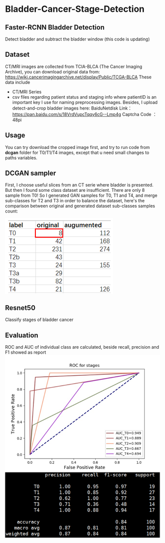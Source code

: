 # Bladder-Cancer-Stage-Detection
## Faster-RCNN Bladder Detection
Detect bladder and subtract the bladder window (this code is updating)
## Dataset
CT/MRI images are collected from TCIA-BLCA (The Cancer Imaging Archive), you can download original data from:
https://wiki.cancerimagingarchive.net/display/Public/TCGA-BLCA
These data include
- CT/MRI Series
- csv files regarding patient status and staging info where patientID is an important key I use for naming preprocessing images. 
Besides, I upload detect-and-crop bladder images here:
BaiduNetdisk Link：https://pan.baidu.com/s/18VrdVupcTqqy6cG--Lmp4g 
Captcha Code ：48pi 
## Usage
You can try download the cropped image first, and try to run code from **dcgan** folder for T0/T1/T4 images, except that u need small changes to paths variables. 

## DCGAN sampler
First, I choose useful slices from an CT serie where bladder is presented. But then I found some class dataset are insufficient. There are only 8 sample from T0! So I generated GAN samples for T0, T1 and T4, and merge sub-classes for T2 and T3 in order to balance the dataset, here's the comparison between original and generated dataset sub-classes samples count:

![](./eval/compare.png)

## Resnet50
Classify stages of bladder cancer
## Evaluation
ROC and AUC of individual class are calculated, beside recall, precision and F1 showed as report
![](./eval/ROC.jpg)
![](./eval/report.png)
